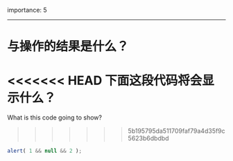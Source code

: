 importance: 5

---

# 与操作的结果是什么？

<<<<<<< HEAD
下面这段代码将会显示什么？
=======
What is this code going to show?
>>>>>>> 5b195795da511709faf79a4d35f9c5623b6dbdbd

```js
alert( 1 && null && 2 );
```

